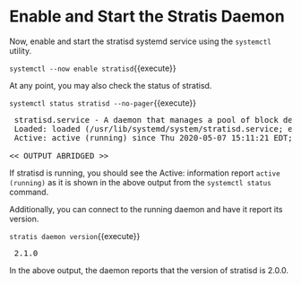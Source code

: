 # Enable and Start the Stratis Daemon

Now, enable and start the stratisd systemd service using the `systemctl` utility.

`systemctl --now enable stratisd`{{execute}}

At any point, you may also check the status of stratisd.

`systemctl status stratisd --no-pager`{{execute}}

<pre class="file">
 stratisd.service - A daemon that manages a pool of block devices to create flexible file systems
 Loaded: loaded (/usr/lib/systemd/system/stratisd.service; enabled; vendor preset: enabled)
 Active: active (running) since Thu 2020-05-07 15:11:21 EDT; 1s ago

<< OUTPUT ABRIDGED >>
</pre>

If stratisd is running, you should see the Active: information report `active (running)` as it is shown in the above output from the `systemctl status` command.

Additionally, you can connect to the running daemon and have it report its version.

`stratis daemon version`{{execute}}

<pre class="file">
 2.1.0
</pre>

In the above output, the daemon reports that the version of stratisd is 2.0.0.
